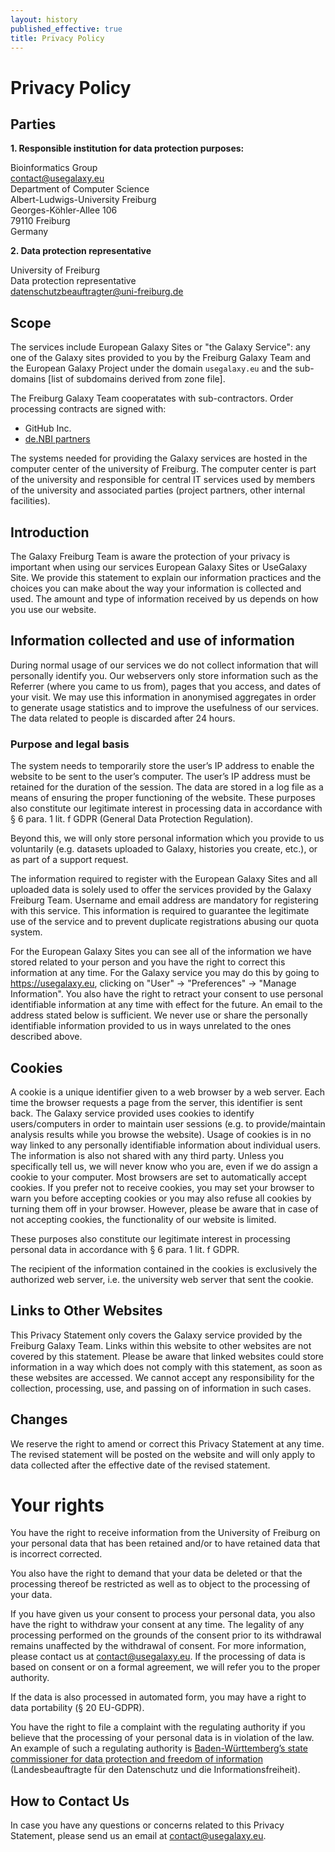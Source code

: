 ```yaml
---
layout: history
published_effective: true
title: Privacy Policy
---
```


# Privacy Policy

## Parties

**1. Responsible institution for data protection purposes:**

Bioinformatics Group  
contact@usegalaxy.eu  
Department of Computer Science  
Albert-Ludwigs-University Freiburg  
Georges-Köhler-Allee 106  
79110 Freiburg  
Germany

**2. Data protection representative**

University of Freiburg  
Data protection representative  
datenschutzbeauftragter@uni-freiburg.de

## Scope

The services include European Galaxy Sites or "the Galaxy Service": any one of the Galaxy sites provided to you by the Freiburg Galaxy Team and the European Galaxy Project under the domain `usegalaxy.eu` and the sub-domains [list of subdomains derived from zone file].

The Freiburg Galaxy Team cooperatates with sub-contractors. Order processing contracts are signed with:

- GitHub Inc.
- [de.NBI partners](https://www.denbi.de/cloud)

The systems needed for providing the Galaxy services are hosted in the computer center of the university of Freiburg. The computer center is part of the university and responsible for central IT services used by members of the university and associated parties (project partners, other internal facilities).


## Introduction

The Galaxy Freiburg Team is aware the protection of your privacy is important when using our services European Galaxy Sites or UseGalaxy Site. We provide this statement to explain our information practices and the choices you can make about the way your information is collected and used. The amount and type of information received by us depends on how you use our website.

## Information collected and use of information

During normal usage of our services we do not collect information that will personally identify you. Our webservers only store information such as the Referrer (where you came to us from), pages that you access, and dates of your visit. We may use this information in anonymised aggregates in order to generate usage statistics and to improve the usefulness of our services. The data related to people is discarded after 24 hours.

<!--Contradiction to assertion that „job execution data“ are stored permanenently. Note: Jobs do run on completely different systems.-->

<!--Don't you store

-   Access status (requested file transferred, not found, etc.)
-   Browser type and operating system (if sent by the requesting web browser)
-   Web page from which access was obtained (if sent by the requesting web browser)

\
The data in this log file are processed as follows:

-   In individual cases, i.e., reported defects, errors, and security incidents, a manual analysis is conducted.
-->

### Purpose and legal basis

The system needs to temporarily store the user’s IP address to enable the website to be sent to the user’s computer. The user’s IP address must be retained for the duration of the session. The data are stored in a log file as a means of ensuring the proper functioning of the website. <!--In addition, we use the data to optimize the website and guarantee the security of our information technology systems. The IP addresses included in the log entries are not combined with other retained data unless there are actual indications that there has been a disruption of proper operation.--> These purposes also constitute our legitimate interest in processing data in accordance with § 6 para. 1 lit. f GDPR (General Data Protection Regulation).

Beyond this, we will only store personal information which you provide to us voluntarily (e.g. datasets uploaded to Galaxy, histories you create, etc.), or as part of a support request.

The information required to register with the European Galaxy Sites and all uploaded data is solely used to offer the services provided by the Galaxy Freiburg Team. Username and email address are mandatory for registering with this service. This information is required to guarantee the legitimate use of the service and to prevent duplicate registrations abusing our quota system.

For the European Galaxy Sites you can see all of the information we have stored related to your person and you have the right to correct this information at any time. For the Galaxy service you may do this by going to https://usegalaxy.eu, clicking on "User" → "Preferences" → "Manage Information". You also have the right to retract your consent to use personal identifiable information at any time with effect for the future. An email to the address stated below is sufficient. We never use or share the personally identifiable information provided to us in ways unrelated to the ones described above.


<!-- In the case that investigative measures are initiated due to attacks on our information technology system, the data and log files named above may be passed on to state investigative bodies (e.g., police, public prosecutor). The same applies if these bodies or courts direct inquiries at the university and the university is obligated to comply with them. -->

<!--Law enforcement requests came from time to time. I would foresee that.-->


<!-- The data are deleted as soon as they are no longer needed to achieve the purpose for which they were collected. In the case of data collected to make the website available, this is the case at the end of the relevant session. The data retained in log files are deleted after seven days. -->

<!-- Do you have a retention policy? Should be considered, because the deletion of no longer used data is a crucial part of the GDPR-->

## Cookies

A cookie is a unique identifier given to a web browser by a web server. Each time the browser requests a page from the server, this identifier is sent back. The Galaxy service provided uses cookies to identify users/computers in order to maintain user sessions (e.g. to provide/maintain analysis results while you browse the website). Usage of cookies is in no way linked to any personally identifiable information about individual users. The information is also not shared with any third party. Unless you specifically tell us, we will never know who you are, even if we do assign a cookie to your computer. Most browsers are set to automatically accept cookies. If you prefer not to receive cookies, you may set your browser to warn you before accepting cookies or you may also refuse all cookies by turning them off in your browser. However, please be aware that in case of not accepting cookies, the functionality of our website is limited.

<!--a more details description might be needed, see university template-->

These purposes also constitute our legitimate interest in processing personal data in accordance with § 6 para. 1 lit. f GDPR.

The recipient of the information contained in the cookies is exclusively the authorized web server, i.e. the university web server that sent the cookie.

<!--Any regulation of the retention of cookies on server's side?.-->

<!-- Is Google analytics in use?-->

## Links to Other Websites

This Privacy Statement only covers the Galaxy service provided by the Freiburg Galaxy Team. Links within this website to other websites <!--what about the mashups and the independent instances?-->are not covered by this statement. Please be aware that linked websites could store information in a way which does not comply with this statement, as soon as these websites are accessed. We cannot accept any responsibility for the collection, processing, use, and passing on of information in such cases.

## Changes

We reserve the right to amend or correct this Privacy Statement at any time. The revised statement will be posted on the website and will only apply to data collected after the effective date of the revised statement.

# Your rights

You have the right to receive information from the University of Freiburg on your personal data that has been retained and/or to have retained data that is incorrect corrected.

You also have the right to demand that your data be deleted or that the processing thereof be restricted as well as to object to the processing of your data.

If you have given us your consent to process your personal data, you also have the right to withdraw your consent at any time. The legality of any processing performed on the grounds of the consent prior to its withdrawal remains unaffected by the withdrawal of consent. For more information, please contact us at [contact@usegalaxy.eu](mailto:contact@usegalaxy.eu). If the processing of data is based on consent or on a formal agreement, we will refer you to the proper authority.

If the data is also processed in automated form, you may have a right to data portability (§ 20 EU-GDPR).

<!--Do we have a process of handling such request without too much hassles?-->

You have the right to file a complaint with the regulating authority if you believe that the processing of your personal data is in violation of the law. An example of such a regulating authority is [Baden-Württemberg’s state commissioner for data protection and freedom of information](https://www.baden-wuerttemberg.datenschutz.de/) (Landesbeauftragte für den Datenschutz und die Informationsfreiheit).

## How to Contact Us

In case you have any questions or concerns related to this Privacy Statement, please send us an email at [contact@usegalaxy.eu](mailto:contact@usegalaxy.eu).
